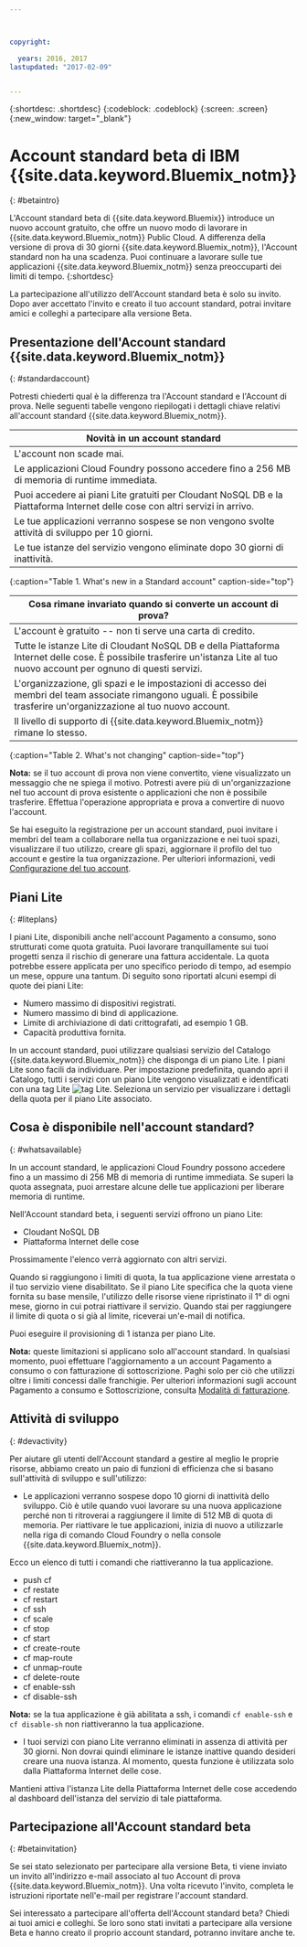 ```yaml
---



copyright:

  years: 2016, 2017
lastupdated: "2017-02-09"


---
```


{:shortdesc: .shortdesc}
{:codeblock: .codeblock}
{:screen: .screen}
{:new_window: target="_blank"}

# Account standard beta di IBM {{site.data.keyword.Bluemix_notm}} 
{: #betaintro}

L'Account standard beta di {{site.data.keyword.Bluemix}} introduce un nuovo account gratuito, che offre un nuovo modo di lavorare in {{site.data.keyword.Bluemix_notm}} Public Cloud. A differenza della versione di prova di 30 giorni {{site.data.keyword.Bluemix_notm}}, l'Account standard non ha una scadenza. Puoi continuare a lavorare sulle tue applicazioni {{site.data.keyword.Bluemix_notm}} senza preoccuparti dei limiti di tempo. 
{:shortdesc}

La partecipazione all'utilizzo dell'Account standard beta è solo su invito. Dopo aver accettato l'invito e creato il tuo account standard, potrai invitare amici e colleghi a partecipare alla versione Beta.   

## Presentazione dell'Account standard {{site.data.keyword.Bluemix_notm}} 
{: #standardaccount}

Potresti chiederti qual è la differenza tra l'Account standard e l'Account di prova. Nelle seguenti tabelle vengono riepilogati i dettagli chiave relativi all'account standard {{site.data.keyword.Bluemix_notm}}.  

|Novità in un account standard  |    
|-----------------|
| L'account non scade mai. |
| Le applicazioni Cloud Foundry possono accedere fino a 256 MB di memoria di runtime immediata. |
| Puoi accedere ai piani Lite gratuiti per Cloudant NoSQL DB e la Piattaforma Internet delle cose con altri servizi in arrivo. |
| Le tue applicazioni verranno sospese se non vengono svolte attività di sviluppo per 10 giorni. |
| Le tue istanze del servizio vengono eliminate dopo 30 giorni di inattività. |
{:caption="Table 1. What's new in a Standard account" caption-side="top"}

|Cosa rimane invariato quando si converte un account di prova?  | 
|-----------------|
|L'account è gratuito -- non ti serve una carta di credito. |
|Tutte le istanze Lite di Cloudant NoSQL DB e della Piattaforma Internet delle cose. È possibile trasferire un'istanza Lite al tuo nuovo account per ognuno di questi servizi. |
|L'organizzazione, gli spazi e le impostazioni di accesso dei membri del team associate rimangono uguali. È possibile trasferire un'organizzazione al tuo nuovo account. |
|Il livello di supporto di {{site.data.keyword.Bluemix_notm}} rimane lo stesso. |
{:caption="Table 2. What's not changing" caption-side="top"}

**Nota:** se il tuo account di prova non viene convertito, viene visualizzato un messaggio che ne spiega il motivo. Potresti avere più di un'organizzazione nel tuo account di prova esistente o applicazioni che non è possibile trasferire. Effettua l'operazione appropriata e prova a convertire di nuovo l'account.

Se hai eseguito la registrazione per un account standard, puoi invitare i membri del team a collaborare nella tua organizzazione e nei tuoi spazi, visualizzare il tuo utilizzo, creare gli spazi, aggiornare il profilo del tuo account e gestire la tua organizzazione. Per ulteriori
informazioni, vedi [Configurazione del tuo account](/docs/admin/adminpublic.html#account).

## Piani Lite 
{: #liteplans}
   
I piani Lite, disponibili anche nell'account Pagamento a consumo, sono strutturati come quota gratuita. Puoi lavorare tranquillamente sui tuoi progetti senza il rischio di generare una fattura accidentale. La quota potrebbe essere applicata per uno specifico periodo di tempo, ad esempio un mese, oppure una tantum. Di seguito sono riportati alcuni esempi di quote dei piani Lite: 

<ul>
<li>Numero massimo di dispositivi registrati.</li>
<li>Numero massimo di bind di applicazione.</li>
<li>Limite di archiviazione di dati crittografati, ad esempio 1 GB.</li>
<li>Capacità produttiva fornita.</li>
</ul> 

In un account standard, puoi utilizzare qualsiasi servizio del Catalogo {{site.data.keyword.Bluemix_notm}} che disponga di un piano Lite. I piani Lite sono facili da individuare. Per impostazione predefinita, quando apri il Catalogo, tutti i servizi con un piano Lite vengono visualizzati e identificati con una tag Lite ![tag Lite](../icons/Lite.svg). Seleziona un servizio per visualizzare i dettagli della quota per il piano Lite associato. 

## Cosa è disponibile nell'account standard? 
{: #whatsavailable}

In un account standard, le applicazioni Cloud Foundry possono accedere fino a un massimo di 256 MB di memoria di runtime immediata. Se superi la quota assegnata, puoi arrestare alcune delle tue applicazioni per liberare memoria di runtime. 

Nell'Account standard beta, i seguenti servizi offrono un piano Lite: 

<ul>
<li>Cloudant NoSQL DB</li>
<li>Piattaforma Internet delle cose</li>
</ul>

Prossimamente l'elenco verrà aggiornato con altri servizi.

Quando si raggiungono i limiti di quota, la tua applicazione viene arrestata o il tuo servizio viene disabilitato. Se il piano Lite specifica che la quota viene fornita su base mensile, l'utilizzo delle risorse viene ripristinato il 1° di ogni mese, giorno in cui potrai riattivare il servizio. Quando stai per raggiungere il limite di quota o si già al limite, riceverai un'e-mail di notifica. 

Puoi eseguire il provisioning di 1 istanza per piano Lite.  

**Nota:** queste limitazioni si applicano solo all'account standard. In qualsiasi momento, puoi effettuare l'aggiornamento a un account Pagamento a consumo o con fatturazione di sottoscrizione. Paghi solo per ciò che utilizzi oltre i limiti concessi dalle franchigie. Per ulteriori informazioni sugli account Pagamento a consumo e Sottoscrizione, consulta [Modalità di fatturazione](/docs/pricing/index.html#pay-accounts).

## Attività di sviluppo
{: #devactivity}

Per aiutare gli utenti dell'Account standard a gestire al meglio le proprie risorse, abbiamo creato un paio di funzioni di efficienza che si basano sull'attività di sviluppo e sull'utilizzo: 

 * Le applicazioni verranno sospese dopo 10 giorni di inattività dello sviluppo. Ciò è utile quando vuoi lavorare su una nuova applicazione perché non ti ritroverai a raggiungere il limite di 512 MB di quota di memoria. Per riattivare le tue applicazioni, inizia di nuovo a utilizzarle nella riga di comando Cloud Foundry o nella console {{site.data.keyword.Bluemix_notm}}. 
 
 Ecco un elenco di tutti i comandi che riattiveranno la tua applicazione.
  * push cf
  * cf restate
  * cf restart
  * cf ssh
  * cf scale
  * cf stop
  * cf start
  * cf create-route
  * cf map-route
  * cf unmap-route
  * cf delete-route
  * cf enable-ssh
  * cf disable-ssh

 **Nota:** se la tua applicazione è già abilitata a ssh, i comandi `cf enable-ssh` e `cf disable-sh` non riattiveranno la tua applicazione. 

 * I tuoi servizi con piano Lite verranno eliminati in assenza di attività per 30 giorni. Non dovrai quindi eliminare le istanze inattive quando desideri creare una nuova istanza. Al momento, questa funzione è utilizzata solo dalla Piattaforma Internet delle cose. 
 
 Mantieni attiva l'istanza Lite della Piattaforma Internet delle cose accedendo al dashboard dell'istanza del servizio di tale piattaforma.
 
## Partecipazione all'Account standard beta
{: #betainvitation}

Se sei stato selezionato per partecipare alla versione Beta, ti viene inviato un invito all'indirizzo e-mail associato al tuo Account di prova {{site.data.keyword.Bluemix_notm}}. Una volta ricevuto l'invito, completa le istruzioni riportate nell'e-mail per registrare l'account standard.  

Sei interessato a partecipare all'offerta dell'Account standard beta? Chiedi ai tuoi amici e colleghi. Se loro sono stati invitati a partecipare alla versione Beta e hanno creato il proprio account standard, potranno invitare anche te.  
